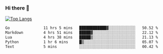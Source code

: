 ### Hi there 👋

<!--
**3Xpl0it3r/3Xpl0it3r** is a ✨ _special_ ✨ repository because its `README.md` (this file) appears on your GitHub profile.

Here are some ideas to get you started:

- 🔭 I’m currently working on ...
- 🌱 I’m currently learning ...
- 👯 I’m looking to collaborate on ...
- 🤔 I’m looking for help with ...
- 💬 Ask me about ...
- 📫 How to reach me: ...
- 😄 Pronouns: ...
- ⚡ Fun fact: ...
-->


[![Top Langs](https://github-readme-stats.vercel.app/api/top-langs/?username=3Xpl0it3r&layout=compact)](https://github.com/3Xpl0it3r/3Xpl0it3r)

<!--START_SECTION:waka-->

```txt
Go               11 hrs 5 mins   ████████████▓░░░░░░░░░░░░   50.52 %
Markdown         4 hrs 51 mins   █████▓░░░░░░░░░░░░░░░░░░░   22.12 %
Lua              4 hrs 38 mins   █████▒░░░░░░░░░░░░░░░░░░░   21.13 %
Python           1 hr 6 mins     █▒░░░░░░░░░░░░░░░░░░░░░░░   05.07 %
Text             5 mins          ░░░░░░░░░░░░░░░░░░░░░░░░░   00.42 %
```

<!--END_SECTION:waka-->
